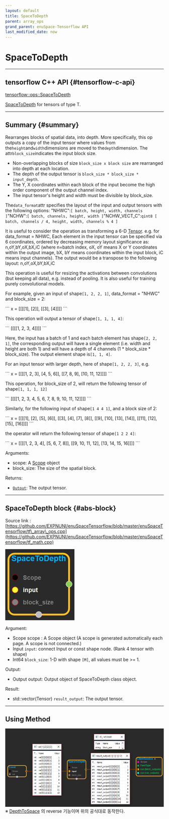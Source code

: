 ```yaml
--- 
layout: default 
title: SpaceToDepth 
parent: array_ops 
grand_parent: enuSpace-Tensorflow API 
last_modified_date: now 
--- 
```


# SpaceToDepth

---

## tensorflow C++ API {#tensorflow-c-api}

[tensorflow::ops::SpaceToDepth](https://www.tensorflow.org/api_docs/cc/class/tensorflow/ops/space-to-depth.html)

[SpaceToDepth](https://www.tensorflow.org/api_docs/cc/class/tensorflow/ops/space-to-depth.html#classtensorflow_1_1ops_1_1_space_to_depth) for tensors of type T.

---

## Summary {#summary}

Rearranges blocks of spatial data, into depth. More specifically, this op outputs a copy of the input tensor where values from the`height`and`width`dimensions are moved to the`depth`dimension. The attr`block_size`indicates the input block size.

* Non-overlapping blocks of size `block_size x block size` are rearranged into depth at each location.
* The depth of the output tensor is `block_size * block_size * input_depth`.
* The Y, X coordinates within each block of the input become the high order component of the output channel index.
* The input tensor's height and width must be divisible by block\_size.

The`data_format`attr specifies the layout of the input and output tensors with the following options: "NHWC":`[ batch, height, width, channels ]`"NCHW":`[ batch, channels, height, width ]`"NCHW\_VECT\_C":`qint8 [ batch, channels / 4, height, width, channels % 4 ]`

It is useful to consider the operation as transforming a 6-D [Tensor](https://www.tensorflow.org/versions/r1.4/api_docs/cc/class/tensorflow/tensor.html#classtensorflow_1_1_tensor). e.g. for data\_format = NHWC, Each element in the input tensor can be specified via 6 coordinates, ordered by decreasing memory layout significance as: n,oY,bY,oX,bX,iC \(where n=batch index, oX, oY means X or Y coordinates within the output image, bX, bY means coordinates within the input block, iC means input channels\). The output would be a transpose to the following layout: n,oY,oX,bY,bX,iC

This operation is useful for resizing the activations between convolutions \(but keeping all data\), e.g. instead of pooling. It is also useful for training purely convolutional models.

For example, given an input of shape`[1, 2, 2, 1]`, data\_format = "NHWC" and block\_size = 2:

\`\`\` x = \[\[\[\[1\], \[2\]\], \[\[3\], \[4\]\]\]\] \`\`\`

This operation will output a tensor of shape`[1, 1, 1, 4]`:

\`\`\` \[\[\[\[1, 2, 3, 4\]\]\]\] \`\`\`

Here, the input has a batch of 1 and each batch element has shape`[2, 2, 1]`, the corresponding output will have a single element \(i.e. width and height are both 1\) and will have a depth of 4 channels \(1 \* block\_size \* block\_size\). The output element shape is`[1, 1, 4]`.

For an input tensor with larger depth, here of shape`[1, 2, 2, 3]`, e.g.

\`\`\` x = \[\[\[\[1, 2, 3\], \[4, 5, 6\]\], \[\[7, 8, 9\], \[10, 11, 12\]\]\]\] \`\`\`

This operation, for block\_size of 2, will return the following tensor of shape`[1, 1, 1, 12]`

\`\`\` \[\[\[\[1, 2, 3, 4, 5, 6, 7, 8, 9, 10, 11, 12\]\]\]\] \`\`\`

Similarly, for the following input of shape`[1 4 4 1]`, and a block size of 2:

\`\`\` x = \[\[\[\[1\], \[2\], \[5\], \[6\]\], \[\[3\], \[4\], \[7\], \[8\]\], \[\[9\], \[10\], \[13\], \[14\]\], \[\[11\], \[12\], \[15\], \[16\]\]\]\] \`\`\`

the operator will return the following tensor of shape`[1 2 2 4]`:

\`\`\` x = \[\[\[\[1, 2, 3, 4\], \[5, 6, 7, 8\]\], \[\[9, 10, 11, 12\], \[13, 14, 15, 16\]\]\]\] \`\`\`

Arguments:

* scope: A [Scope](https://www.tensorflow.org/versions/r1.4/api_docs/cc/class/tensorflow/scope.html#classtensorflow_1_1_scope) object
* block\_size: The size of the spatial block.

Returns:

* [`Output`](https://www.tensorflow.org/versions/r1.4/api_docs/cc/class/tensorflow/output.html#classtensorflow_1_1_output): The output tensor.

---

## SpaceToDepth block {#abs-block}

Source link :[https://github.com/EXPNUNI/enuSpaceTensorflow/blob/master/enuSpaceTensorflow/tf\_array\_ops.cpp](https://github.com/EXPNUNI/enuSpaceTensorflow/blob/master/enuSpaceTensorflow/tf_math.cpp)

![](../assets/array_ops/spacetodepth1.png)

Argument:

* Scope scope : A Scope object \(A scope is generated automatically each page. A scope is not connected.\)
* Input `input`: connect Input or const shape node. \(Rank 4 tensor with shape\)
* Int64 `block_size`: 1-D with shape `[M]`, all values must be &gt;= 1.

Output:

* Output output: Output object of SpaceToDepth class object.

Result:

* std::vector\(Tensor\) `result_output`: The output tensor.

---

## Using Method

![](../assets/array_ops/spacetodepth2.png)  
※ [DepthToSpace](https://www.tensorflow.org/api_docs/cc/class/tensorflow/ops/depth-to-space.html#classtensorflow_1_1ops_1_1_depth_to_space) 의 reverse 기능이며 위의 공식대로 동작한다.

